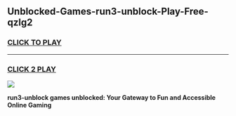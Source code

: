 
## Unblocked-Games-run3-unblock-Play-Free-qzlg2
<h3>
<a href="https://premium76.site?title=run3-unblock&ref=23A">CLICK TO PLAY</a></h3>
<hr>

<h3>
<a href="https://premium76.site?title=run3-unblock&ref=23A">CLICK 2 PLAY</a>
  
</h3>

<a href="https://premium76.site?title=run3-unblock&ref=23A"><img src="https://clearcache.store/games.png"></a>


**run3-unblock games unblocked: Your Gateway to Fun and Accessible Online Gaming**
